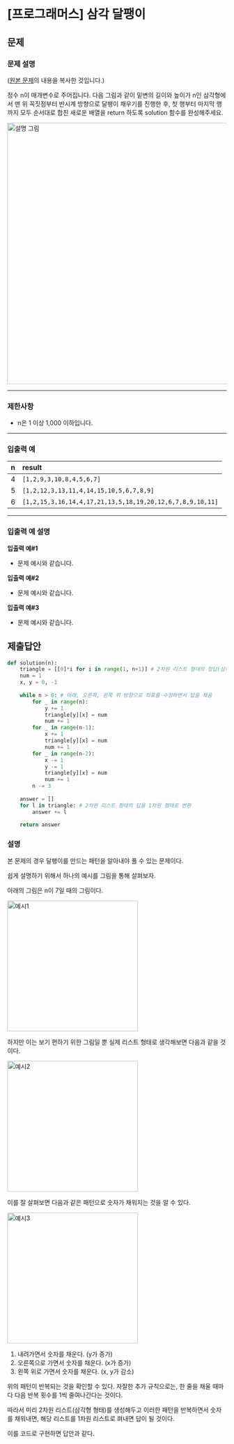 # [프로그래머스] 삼각 달팽이
## 문제
### 문제 설명
([원본 문제](https://programmers.co.kr/learn/courses/30/lessons/68645)의 내용을 복사한 것입니다.)

정수 n이 매개변수로 주어집니다. 다음 그림과 같이 밑변의 길이와 높이가 n인 삼각형에서 맨 위 꼭짓점부터 반시계 방향으로 달팽이 채우기를 진행한 후, 첫 행부터 마지막 행까지 모두 순서대로 합친 새로운 배열을 return 하도록 solution 함수를 완성해주세요.

<image width="600" alt="설명 그림" src="https://user-images.githubusercontent.com/77680436/129525625-52ac1e0a-ff9f-4037-a847-9a2a79a75526.png" />

___

### 제한사항
* n은 1 이상 1,000 이하입니다.

___

### 입출력 예
|n|result|
|:---|:---|
|4|`[1,2,9,3,10,8,4,5,6,7]`|
|5|`[1,2,12,3,13,11,4,14,15,10,5,6,7,8,9]`|
|6|`[1,2,15,3,16,14,4,17,21,13,5,18,19,20,12,6,7,8,9,10,11]`|

___

### 입출력 예 설명
**입출력 예#1**  

* 문제 예시와 같습니다.
  
**입출력 예#2**  

* 문제 예시와 같습니다.
  
**입출력 예#3**  

* 문제 예시와 같습니다.

## 제출답안
```python
def solution(n):
    triangle = [[0]*i for i in range(1, n+1)] # 2차원 리스트 형태의 정답(삼각형 형태)
    num = 1
    x, y = 0, -1
    
    while n > 0: # 아래, 오른쪽, 왼쪽 위 방향으로 좌표를 수정하면서 답을 채움
        for _ in range(n):
            y += 1
            triangle[y][x] = num
            num += 1
        for _ in range(n-1):
            x += 1
            triangle[y][x] = num
            num += 1
        for _ in range(n-2):
            x -= 1
            y -= 1
            triangle[y][x] = num
            num += 1
        n -= 3
    
    answer = []
    for l in triangle: # 2차원 리스트 형태의 답을 1차원 형태로 변환
        answer += l
    
    return answer
```
### 설명
본 문제의 경우 달팽이를 만드는 패턴을 알아내야 풀 수 있는 문제이다.
  
쉽게 설명하기 위해서 하나의 예시를 그림을 통해 살펴보자.

아래의 그림은 n이 7일 때의 그림이다.
  
<image width="300" alt="예시1" src="https://user-images.githubusercontent.com/77680436/129527131-16f18065-14d3-442f-b48d-b3bf350ff70b.png" />

하지만 이는 보기 편하기 위한 그림일 뿐 실제 리스트 형태로 생각해보면 다음과 같을 것이다.

<image width="300" alt="예시2" src="https://user-images.githubusercontent.com/77680436/129527776-d4c6baef-56ac-4cab-b1ad-4611504ad29c.png" />

이를 잘 살펴보면 다음과 같은 패턴으로 숫자가 채워지는 것을 알 수 있다.

<image width="300" alt="예시3" src="https://user-images.githubusercontent.com/77680436/129528355-ca22ddcd-412f-4ddd-a125-5e9c989a224f.png" />

1. 내려가면서 숫자를 채운다. (y가 증가)
2. 오른쪽으로 가면서 숫자를 채운다. (x가 증가)
3. 왼쪽 위로 가면서 숫자를 채운다. (x, y가 감소)

위의 패턴이 반복되는 것을 확인할 수 있다. 자잘한 추가 규칙으로는, 한 줄을 채울 때마다 다음 반복 횟수를 1씩 줄여나간다는 것이다.

따라서 미리 2차원 리스트(삼각형 형태)를 생성해두고 이러한 패턴을 반복하면서 숫자를 채워내면, 해당 리스트를 1차원 리스트로 펴내면 답이 될 것이다.

이를 코드로 구현하면 답안과 같다.
